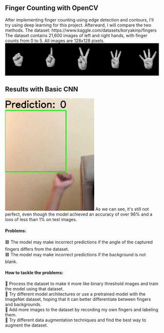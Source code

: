 <h2>Finger Counting with OpenCV</h2>
After implementing finger counting using edge detection and contours, I'll try using deep learning for this project. Afterward, I will compare the two methods.
The dataset: https://www.kaggle.com/datasets/koryakinp/fingers <br>
The dataset contains 21,600 images of left and right hands, with finger counts from 0 to 5. All images are 128x128 pixels.
<img src="Image/dataset-cover.jpg" alt="accessibility text">

<h2>Results with Basic CNN</h2>
<img src="Image/CNN_test.gif"/>
As we can see, it's still not perfect, even though the model achieved an accuracy of over 96% and a loss of less than 1% on test images.
<h4>Problems:</h4>
🟥 The model may make incorrect predictions if the angle of the captured fingers differs from the dataset.<br>
🟥 The model may make incorrect predictions if the background is not blank.<br>
<h4>How to tackle the problems:</h4>
🔲 Process the dataset to make it more like binary threshold images and train the model using that dataset.<br>
🔲 Try different model architectures or use a pretrained model with the ImageNet dataset, hoping that it can better differentiate between fingers and backgrounds.<br>
🔲 Add more images to the dataset by recording my own fingers and labeling them.<br>
🔲 Try different data augmentation techniques and find the best way to augment the dataset.<br>
